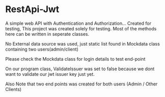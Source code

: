 # RestApi-Jwt
A simple web API with Authentication and Authorization... Created for testing,
This project was created solely for testing. Most of the methods here can be written in seperate classes.

No External data source was used, just static list found in Mockdata class containing two users(admin/client)

Please check the Mockdata class for login details to test end-point

On our program class, ValidateIssuer was set to false because we dont want to validate our jwt issuer key just yet.

Also Note that two end points was created for both users (Admin / Other Clients)
